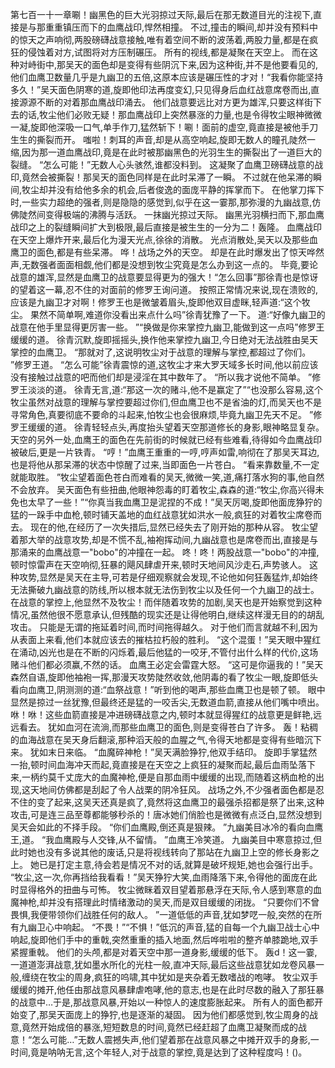 第七百一十一章唰！幽黑色的巨大光羽掠过天际,最后在那无数道目光的注视下,直接是与那重重镇压而下的血鹰战印,悍然相撞。
不过,撞击的瞬间,却并没有预料中的惊天之声响彻,两股磅礴战意接触,唯有着空间不断的波荡着,两股力量,都是在疯狂的侵蚀着对方,试图将对方压制碾压。
所有的视线,都是凝聚在天空上。
而在这种对峙街中,那吴天的面色却是变得有些阴沉下来,因为这种街,并不是他要看见的,他们血鹰卫数量几乎是九幽卫的五倍,这原本应该是碾压性的才对！“我看你能坚持多久！”吴天面色阴寒的道,旋即他印法再度变幻,只见得身后血红战意席卷而出,直接源源不断的对着那血鹰战印涌去。
他们战意要远比对方更为雄浑,只要这样街下去的话,牧尘他们必败无疑！那血鹰战印上突然暴涨的力量,也是令得牧尘眼神微微一凝,旋即他深吸一口气,单手作刀,猛然斩下！唰！面前的虚空,竟直接是被他手刀生生的撕裂而开。
嗤啦！刺耳的声音,却是从高空响起,旋即无数人的瞳孔陡然一缩,因为那一道血鹰战印,竟是在此时被那幽黑色的光羽生生的撕裂出了一道巨大的裂缝。
“怎么可能！”无数人心头骇然,谁都没料到。
这凝聚了血鹰卫磅礴战意的战印,竟然会被撕裂！那吴天的面色同样是在此时呆滞了一瞬。
不过就在他呆滞的瞬间,牧尘却并没有给他多余的机会,后者俊逸的面庞平静的挥掌而下。
在他掌刀挥下时,一些实力超绝的强者,则是隐隐的感觉到,似乎在这一霎那,那弥漫的九幽战意,仿佛陡然间变得极端的沸腾与活跃。
一抹幽光掠过天际。
幽黑光羽横扫而下,那血鹰战印之上的裂缝瞬间扩大到极限,最后直接是被生生的一分为二！轰隆。
血鹰战印在天空上爆炸开来,最后化为漫天光点,徐徐的消散。
光点消散处,吴天以及那些血鹰卫的面色,都是有些呆滞。
哗！战场之外的天空。
却是在此时爆发出了惊天哗然声,无数强者面面相觑,他们都是没想到牧尘究竟是怎么办到这一点的。
毕竟,要论战意的雄浑,显然是血鹰卫的战意要显得更为的强大！“怎么回事”那徐青也是惊讶的望着这一幕,忍不住的对面前的修罗王询问道。
按照正常情况来说,现在溃败的,应该是九幽卫才对啊！修罗王也是微皱着眉头,旋即他双目虚眯,轻声道:“这个牧尘。
果然不简单啊,难道你没看出来点什么吗”徐青犹豫了一下。
道:“好像九幽卫的战意在他手里显得更厉害一些。
”“换做是你来掌控九幽卫,能做到这一点吗”修罗王缓缓的道。
徐青沉默,旋即摇摇头,换作他来掌控九幽卫,今日绝对无法战胜由吴天掌控的血鹰卫。
“那就对了,这说明牧尘对于战意的理解与掌控,都超过了你们。
”修罗王道。
“怎么可能”徐青震惊的道,这牧尘才来大罗天域多长时间,他以前应该没有接触过战意的吧而他们却是浸淫在其中数年了。
“所以我才说他不简单。
”修罗王淡淡的道。
徐青无言,道:“那这一次的赌斗,他不是赢定了”“也没那么容易,这个牧尘虽然对战意的理解与掌控要超过你们,但血鹰卫也不是省油的灯,而吴天也不是寻常角色,真要彻底不要命的斗起来,怕牧尘也会很麻烦,毕竟九幽卫先天不足。
”修罗王缓缓的道。
徐青轻轻点头,再度抬头望着天空那道修长的身影,眼神略显复杂。
天空的另外一处,血鹰王的面色在先前街的时候就已经有些难看,待得如今血鹰战印被破后,更是一片铁青。
“哼！”血鹰王重重的一哼,哼声如雷,响彻在了那吴天耳边,也是将他从那呆滞的状态中惊醒了过来,当即面色一片苍白。
“看来靠数量,不一定就能取胜。
”牧尘望着面色苍白而难看的吴天,微微一笑,道,痛打落水狗的事,他自然不会放弃。
吴天面色有些扭曲,他眼神怨毒的盯着牧尘,森森的道:“牧尘,你高兴得未免也太早了一些！”“你真当我血鹰卫是泥捏的不成！”吴天厉喝,旋即他面庞狰狞的猛的一跺手中血枪,顿时铺天盖地的血红战意犹如洪水一般,疯狂的对着牧尘席卷而去。
现在的他,在经历了一次失措后,显然已经失去了刚开始的那种从容。
牧尘望着那大举的战意攻势,却是不慌不乱,袖袍挥动间,九幽战意也是席卷而出,直接是与那涌来的血鹰战意一"bobo"的冲撞在一起。
咚！咚！两股战意一"bobo"的冲撞,顿时惊雷声在天空响彻,狂暴的飓风肆虐开来,顿时天地间风沙走石,声势骇人。
这种攻势,显然是吴天在主导,可若是仔细观察就会发现,不论他如何狂轰猛炸,却始终无法撕破九幽战意的防线,所以根本就无法伤到牧尘以及任何一个九幽卫的战士。
在战意的掌控上,他显然不及牧尘！而伴随着攻势的加剧,吴天也是开始察觉到这种情况,虽然他很不愿意承认,但残酷的现实还是让得他明白,继续这样漫无目的的胡乱攻击。
只能是无谓的拖延着时间,而时间拖得越久。
对于他们而言就越不利,因为从表面上来看,他们本就应该去的摧枯拉朽般的胜利。
“这个混蛋！”吴天眼中猩红在涌动,凶光也是在不断的闪烁着,最后他猛的一咬牙,不管付出什么样的代价,这场赌斗他们都必须赢,不然的话。
血鹰王必定会雷霆大怒。
“这可是你逼我的！”吴天森然自语,旋即他袖袍一挥,那漫天攻势陡然收敛,他阴毒的看了牧尘一眼,旋即低头看向血鹰卫,阴测测的道:“血祭战意！”听到他的喝声,那些血鹰卫也是顿了顿。
眼中显然是掠过一丝犹豫,但最终还是猛的一咬舌尖,无数道血箭,直接从他们嘴中喷出。
咻！咻！这些血箭直接是冲进磅礴战意之内,顿时本就显得猩红的战意更是鲜艳,远远看去。
犹如血河在流淌,而那些血鹰卫的面色,则是变得苍白了许多。
轰！粘稠的血海战意在吴天身后翻滚,那种滔天般的血腥之气,令得天地都是变得有些暗沉下来。
犹如末日来临。
“血魔碎神枪！”吴天满脸狰狞,他双手结印。
旋即手掌猛然一抬,顿时间血海冲天而起,竟直接是在天空之上疯狂的凝聚而起,最后血雨坠落下来,一柄约莫千丈庞大的血魔神枪,便是自那血雨中缓缓的出现,而随着这柄血枪的出现,这天地间仿佛都是刮起了令人战栗的阴冷狂风。
战场之外,不少强者面色都是忍不住的变了起来,这吴天还真是疯了,竟然将这血鹰卫的最强杀招都是祭了出来,这种攻击,可是连三品至尊都能够秒杀的！唐冰她们俏脸也是微微有点泛白,显然没想到吴天会如此的不择手段。
“你们血鹰殿,倒还真是狠辣。
”九幽美目冰冷的看向血鹰王,道。
“我血鹰殿与人交锋,从不留情。
”血鹰王冷笑道。
九幽美目中寒意掠过,但此时她也没有多说其他的废话,只是将视线转向了那站在九幽卫上空的修长身影之上。
她已是打定主意,待会若是情况不对的话,就算是破坏规矩,她也会强行出手。
“牧尘,这一次,你再挡给我看看！”吴天狰狞大笑,血雨降落下来,令得他的面庞在此时显得格外的扭曲与可怖。
牧尘微眯着双目望着那悬浮在天际,令人感到寒意的血魔神枪,却并没有搭理此时情绪激动的吴天,而是双目缓缓的闭拢。
“只要你们不曾畏惧,我便带领你们战胜任何的敌人。
”一道低低的声音,犹如梦呓一般,突然的在所有九幽卫心中响起。
“不畏！”“不惧！”低沉的声音,猛的自每一个九幽卫战士心中响起,旋即他们手中的重戟,突然重重的插入地面,然后哗啦啦的整齐单膝跪地,双手紧握重戟。
他们的头颅,都是对着天空中那一道身影,缓缓的低下。
轰d！这一霎,一道道澎湃战意,犹如墨水所化的光柱一般,直冲天际,最后这些战意犹如龙卷风暴一般,缠绕在牧尘的周身,疯狂的呜啸,其中犹如是夹杂着无数嗜战的咆哮。
牧尘双手缓缓的摊开,他任由那战意风暴肆虐咆哮,他的意志,也是在此时尽数的融入了那狂暴的战意中…于是,那战意风暴,开始以一种惊人的速度膨胀起来。
所有人的面色都开始变了,那吴天面庞上的狰狞,也是逐渐的凝固。
因为他们都感觉到,牧尘周身的战意,竟然开始成倍的暴涨,短短数息的时间,竟然已经赶超了血鹰卫凝聚而成的战意！“怎么可能…”无数人震撼失声,他们望着那在战意风暴之中摊开双手的身影,一时间,竟是呐呐无言,这个年轻人,对于战意的掌控,竟是达到了这种程度吗！()。
